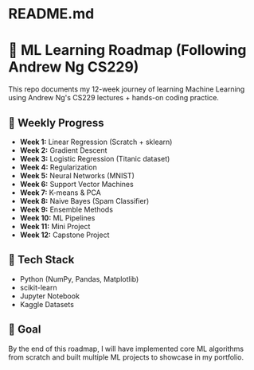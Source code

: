 # README.md

# 🚀 ML Learning Roadmap (Following Andrew Ng CS229)

This repo documents my 12-week journey of learning Machine Learning using 
Andrew Ng's CS229 lectures + hands-on coding practice.

## 📅 Weekly Progress
- **Week 1:** Linear Regression (Scratch + sklearn)
- **Week 2:** Gradient Descent
- **Week 3:** Logistic Regression (Titanic dataset)
- **Week 4:** Regularization
- **Week 5:** Neural Networks (MNIST)
- **Week 6:** Support Vector Machines
- **Week 7:** K-means & PCA
- **Week 8:** Naive Bayes (Spam Classifier)
- **Week 9:** Ensemble Methods
- **Week 10:** ML Pipelines
- **Week 11:** Mini Project
- **Week 12:** Capstone Project

## 🔧 Tech Stack
- Python (NumPy, Pandas, Matplotlib)
- scikit-learn
- Jupyter Notebook
- Kaggle Datasets

## 🎯 Goal
By the end of this roadmap, I will have implemented core ML algorithms 
from scratch and built multiple ML projects to showcase in my portfolio.
